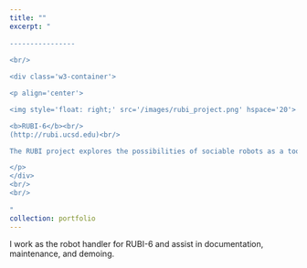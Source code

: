 ```yaml
---
title: ""
excerpt: "  
  
----------------
  
<br/>

<div class='w3-container'>

<p align='center'>

<img style='float: right;' src='/images/rubi_project.png' hspace='20'>

<b>RUBI-6</b><br/>
(http://rubi.ucsd.edu)<br/>

The RUBI project explores the possibilities of sociable robots as a tool for education and enrichment for toddlers in early childhood education environments.

</p>
</div>
<br/>
<br/>
    
"
collection: portfolio
---
```


I work as the robot handler for RUBI-6 and assist in documentation, maintenance, and demoing.
